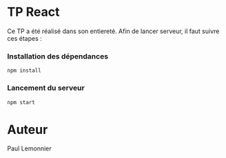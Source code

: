 # TP React

Ce TP a été réalisé dans son entiereté. Afin de lancer serveur, il faut suivre ces étapes :

### Installation des dépendances
```
npm install
```

### Lancement du serveur
```
npm start
```

# Auteur

Paul Lemonnier
